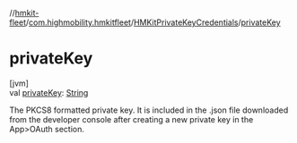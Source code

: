 //[hmkit-fleet](../../../index.md)/[com.highmobility.hmkitfleet](../index.md)/[HMKitPrivateKeyCredentials](index.md)/[privateKey](private-key.md)

# privateKey

[jvm]\
val [privateKey](private-key.md): [String](https://kotlinlang.org/api/latest/jvm/stdlib/kotlin-stdlib/kotlin/-string/index.html)

The PKCS8 formatted private key. It is included in the .json file downloaded from the developer console after creating a new private key in the App>OAuth section.
